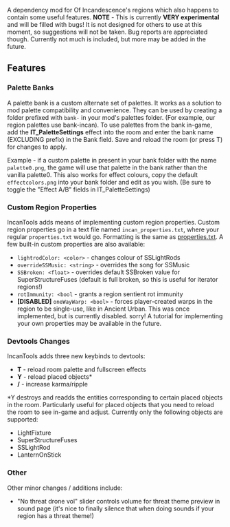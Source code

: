 A dependency mod for Of Incandescence's regions which also happens to contain some useful features. **NOTE** - This is currently **VERY experimental** and will be filled with bugs! It is not designed for others to use at this moment, so suggestions will not be taken. Bug reports are appreciated though. Currently not much is included, but more may be added in the future.

## Features
### Palette Banks
A palette bank is a custom alternate set of palettes. It works as a solution to mod palette compatibility and convenience.
They can be used by creating a folder prefixed with `bank-` in your mod's palettes folder. (For example, our region palettes use bank-incan). To use palettes from the bank in-game, add the **IT_PaletteSettings** effect into the room and enter the bank name (EXCLUDING prefix) in the Bank field. Save and reload the room (or press T) for changes to apply.

Example - if a custom palette in present in your bank folder with the name `palette0.png`, the game will use that palette in the bank rather than the vanilla palette0. This also works for effect colours, copy the default `effectcolors.png` into your bank folder and edit as you wish. (Be sure to toggle the "Effect A/B" fields in IT_PaletteSettings)

### Custom Region Properties
IncanTools adds means of implementing custom region properties. Custom region properties go in a text file named `incan_properties.txt`, where your regular `properties.txt` would go. Formatting is the same as [properties.txt](https://rainworldmodding.miraheze.org/wiki/Properties_File). A few built-in custom properties are also available:
- `lightrodColor: <color>` - changes colour of SSLightRods
- `overrideSSMusic: <string>` - overrides the song for SSMusic 
- `SSBroken: <float>` - overrides default SSBroken value for SuperStructureFuses (default is full broken, so this is useful for iterator regions!)
- `rotImmunity: <bool` - grants a region sentient rot immunity
- **[DISABLED]** `oneWayWarp: <bool>` - forces player-created warps in the region to be single-use, like in Ancient Urban. This was once implemented, but is currently disabled. sorry!
A tutorial for implementing your own properties may be available in the future.

### Devtools Changes
IncanTools adds three new keybinds to devtools:
- **T** - reload room palette and fullscreen effects
- **Y** - reload placed objects*
- **/** - increase karma/ripple

*Y destroys and readds the entities corresponding to certain placed objects in the room. Particularly useful for placed objects that you need to reload the room to see in-game and adjust. Currently only the following objects are supported:
- LightFixture
- SuperStructureFuses
- SSLightRod
- LanternOnStick

### Other
Other minor changes / additions include:
- "No threat drone vol" slider controls volume for threat theme preview in sound page (it's nice to finally silence that when doing sounds if your region has a threat theme!)
